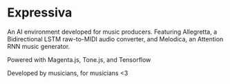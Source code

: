 # Expressiva

An AI environment developed for music producers. Featuring Allegretta, a Bidirectional LSTM raw-to-MIDI audio converter, and Melodica, an Attention RNN music generator.

Powered with Magenta.js, Tone.js, and Tensorflow

Developed by musicians, for musicians <3
